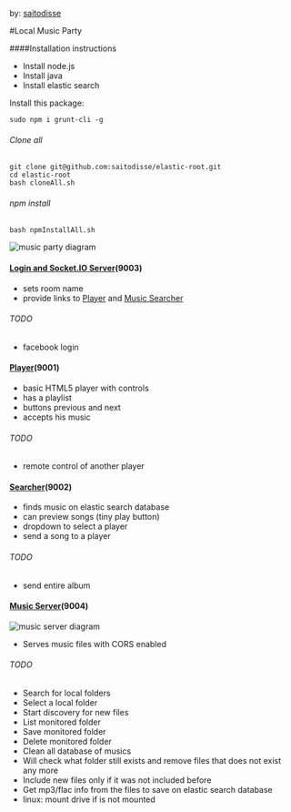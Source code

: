 by: [saitodisse](http://saitodisse.github.io/)

#Local Music Party

####Installation instructions
 - Install node.js
 - Install java
 - Install elastic search

Install this package:
```
sudo npm i grunt-cli -g
```

###### Clone all
```
git clone git@github.com:saitodisse/elastic-root.git
cd elastic-root
bash cloneAll.sh
```

###### npm install
```
bash npmInstallAll.sh
```


![music party diagram](https://docs.google.com/drawings/d/1s1pn9j1HyYyN4xdEJo8707BzDixOZsyC4k3o6BRixFg/pub?w=720&amp;h=540 "music party diagram")


#### [Login and Socket.IO Server](https://github.com/saitodisse/socket-io-server)(9003)

 - sets room name
 - provide links to [Player](https://github.com/saitodisse/elastic-player) and [Music Searcher](https://github.com/saitodisse/elastic-music-searcher)

###### TODO
 - facebook login




#### [Player](https://github.com/saitodisse/elastic-player)(9001)

 - basic HTML5 player with controls
 - has a playlist
 - buttons previous and next
 - accepts his music

###### TODO
 - remote control of another player




#### [Searcher](https://github.com/saitodisse/elastic-music-searcher)(9002)

 - finds music on elastic search database
 - can preview songs (tiny play button)
 - dropdown to select a player
 - send a song to a player

###### TODO
 - send entire album





#### [Music Server](https://github.com/saitodisse/elastic-music-server)(9004)

![music server diagram](https://docs.google.com/drawings/d/1HnM9_fhsr1D2oaUNB0ZZvwAL1b-kmwCpQYscUp63L1Y/pub?w=480&amp;h=360 "Music Server Diagram")

 - Serves music files with CORS enabled

###### TODO
 - Search for local folders
 - Select a local folder
 - Start discovery for new files
 - List monitored folder
 - Save monitored folder
 - Delete monitored folder
 - Clean all database of musics
 - Will check what folder still exists and remove files that does not exist any more
 - Include new files only if it was not included before
 - Get mp3/flac info from the files to save on elastic search database
 - linux: mount drive if is not mounted
